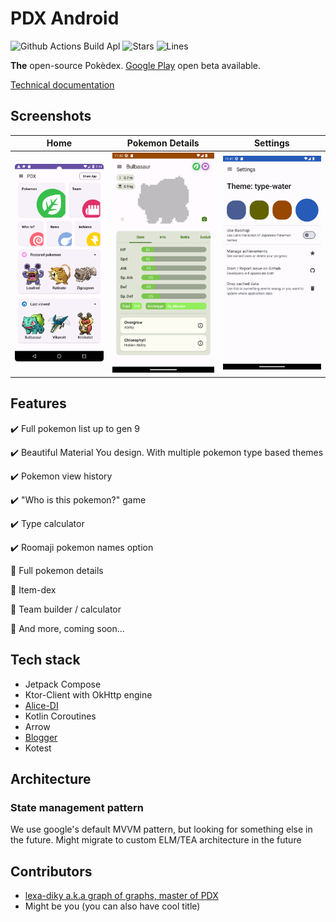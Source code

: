 # PDX Android

![Github Actions Build Apl](https://img.shields.io/github/actions/workflow/status/PDX-ORG/pdx-mobile-android/build_apk.yml)
![Stars](https://img.shields.io/github/stars/PDX-ORG/pdx-mobile-android)
![Lines](https://img.shields.io/tokei/lines/github/PDX-ORG/pdx-mobile-android)

**The** open-source Pokèdex. [Google Play](https://play.google.com/store/apps/details?id=io.github.lexadiky.pdx) open beta available.

[Technical documentation](docs/index.md)

## Screenshots

Home |                          Pokemon Details                           | Settings
:---:|:------------------------------------------------------------------:|:-------------------------: 
![home_sample.png](assets%2Fhome_sample.png)  | ![pokemon_details_sample.png](assets%2Fpokemon_details_sample.png) | ![settings_sample.png](assets%2Fsettings_sample.png)

## Features

✔️ Full pokemon list up to gen 9

✔️ Beautiful Material You design. With multiple pokemon type based themes

✔️ Pokemon view history

✔️ "Who is this pokemon?" game

✔️ Type calculator

✔️ Roomaji pokemon names option

🚧 Full pokemon details

🚧 Item-dex

🚧 Team builder / calculator

🚧 And more, coming soon...

## Tech stack

- Jetpack Compose
- Ktor-Client with OkHttp engine
- [Alice-DI](https://github.com/akore-org/alice)
- Kotlin Coroutines
- Arrow
- [Blogger](https://github.com/akore-org/blogger)
- Kotest

## Architecture

### State management pattern

We use google's default MVVM pattern, but looking for something else in the future.
Might migrate to custom ELM/TEA architecture in the future

## Contributors

- [lexa-diky a.k.a graph of graphs, master of PDX](https://github.com/lexa-diky)
- Might be you (you can also have cool title)
